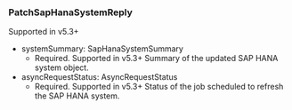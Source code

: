 ### PatchSapHanaSystemReply
Supported in v5.3+

- systemSummary: SapHanaSystemSummary
  - Required. Supported in v5.3+
  Summary of the updated SAP HANA system object.
- asyncRequestStatus: AsyncRequestStatus
  - Required. Supported in v5.3+
  Status of the job scheduled to refresh the SAP HANA system.

